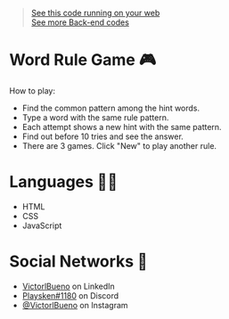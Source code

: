 ><a href="https://vlb-word-rule-game.netlify.app" target="_blank">See this code running on your web</a></br>
><a href="https://github.com/stars/VictorlBueno/lists/back-end" target="_blank">See more Back-end codes</a>

# Word Rule Game 🎮

How to play:
<ul>
 <li>Find the common pattern among the hint words.</li>
 <li>Type a word with the same rule pattern.</li>
 <li>Each attempt shows a new hint with the same pattern.</li>
 <li>Find out before 10 tries and see the answer.</li>
 <li>There are 3 games. Click "New" to play another rule.</li>
</ul>

# Languages 👨‍💻
<ul>
  <li>HTML</li>
  <li>CSS</li>
  <li>JavaScript</li>
</ul>
  
# Social Networks 🔗
<ul>
<li><a href="https://www.linkedin.com/in/victorlbueno/" target="_blank">VictorlBueno</a> on LinkedIn</li>
<li><a href="discordapp.com/users/Playsken#1180" target="_blank">Playsken#1180</a> on Discord</li>
<li><a href="instagram.com/victorlbueno" target="_blank">@VictorlBueno</a> on Instagram</li></ul>
